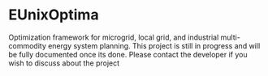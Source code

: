 # EUnixOptima
Optimization framework for microgrid,  local grid, and industrial multi-commodity energy system planning. 
This project is still in progress and will be fully documented once its done. Please contact the developer if you wish to discuss about the project
